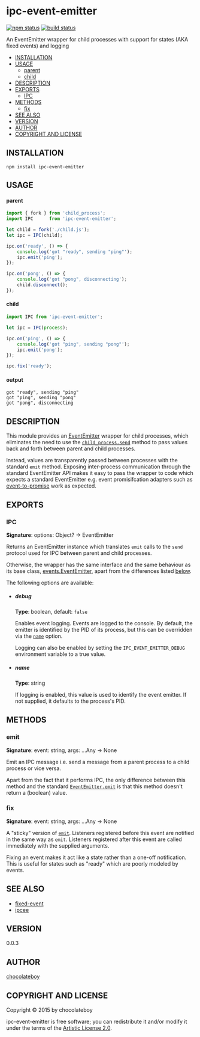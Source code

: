 # ipc-event-emitter

[![npm status](http://img.shields.io/npm/v/ipc-event-emitter.svg)](https://www.npmjs.org/package/ipc-event-emitter)
[![build status](https://secure.travis-ci.org/chocolateboy/ipc-event-emitter.svg)](http://travis-ci.org/chocolateboy/ipc-event-emitter)

An EventEmitter wrapper for child processes with support for states (AKA fixed events) and logging

- [INSTALLATION](#installation)
- [USAGE](#usage)
    - [parent](#parent)
    - [child](#child)
- [DESCRIPTION](#description)
- [EXPORTS](#exports)
  - [IPC](#ipc)
- [METHODS](#methods)
  - [fix](#fix)
- [SEE ALSO](#see-also)
- [VERSION](#version)
- [AUTHOR](#author)
- [COPYRIGHT AND LICENSE](#copyright-and-license)

## INSTALLATION

    npm install ipc-event-emitter

## USAGE

#### parent

```javascript
import { fork } from 'child_process';
import IPC      from 'ipc-event-emitter';

let child = fork('./child.js');
let ipc = IPC(child);

ipc.on('ready', () => {
    console.log('got "ready", sending "ping"');
    ipc.emit('ping');
});

ipc.on('pong', () => {
    console.log('got "pong", disconnecting');
    child.disconnect();
});
```

#### child

```javascript
import IPC from 'ipc-event-emitter';

let ipc = IPC(process);

ipc.on('ping', () => {
    console.log('got "ping", sending "pong"');
    ipc.emit('pong');
});

ipc.fix('ready');
```

#### output

    got "ready", sending "ping"
    got "ping", sending "pong"
    got "pong", disconnecting

## DESCRIPTION

This module provides an [EventEmitter](https://nodejs.org/api/events.html) wrapper for child processes, which
eliminates the need to use the
[`child_process.send`](https://nodejs.org/api/child_process.html#child_process_child_send_message_sendhandle_callback)
method to pass values back and forth between parent and child processes.

Instead, values are transparently passed between processes with the standard `emit` method.
Exposing inter-process communication through the standard EventEmitter API makes it easy to pass the wrapper
to code which expects a standard EventEmitter e.g. event promisifcation adapters such as
[event-to-promise](https://www.npmjs.com/package/event-to-promise) work as expected.

## EXPORTS

### IPC

**Signature**: options: Object? -> EventEmitter

Returns an EventEmitter instance which translates `emit` calls to the `send` protocol used for
IPC between parent and child processes.

Otherwise, the wrapper has the same interface and the same behaviour as its base class,
[events.EventEmitter](https://nodejs.org/api/events.html), apart from the differences
listed [below](#methods).

The following options are available:

* ##### debug

    **Type**: boolean, default: `false`

    Enables event logging. Events are logged to the console.
    By default, the emitter is identified by the PID of its process, but this
    can be overridden via the [`name`](#name) option.

    Logging can also be enabled by setting the `IPC_EVENT_EMITTER_DEBUG` environment variable
    to a true value.

* ##### name

    **Type**: string

    If logging is enabled, this value is used to identify the event emitter. If not supplied,
    it defaults to the process's PID.

## METHODS

### emit

**Signature**: event: string, args: ...Any -> None

Emit an IPC message i.e. send a message from a parent process to a child process or vice versa.

Apart from the fact that it performs IPC, the only difference between this method and the standard
[`EventEmitter.emit`](https://nodejs.org/api/events.html#events_emitter_emit_event_arg1_arg2)
is that this method doesn't return a (boolean) value.

### fix

**Signature**: event: string, args: ...Any -> None

A "sticky" version of [`emit`](#emit). Listeners registered before this event are notified in
the same way as `emit`. Listeners registered after this event are called immediately with the
supplied arguments.

Fixing an event makes it act like a state rather than a one-off notification. This is useful
for states such as "ready" which are poorly modeled by events.

## SEE ALSO

* [fixed-event](https://www.npmjs.com/package/fixed-event)
* [ipcee](https://www.npmjs.com/package/ipcee)

## VERSION

0.0.3

## AUTHOR

[chocolateboy](mailto:chocolate@cpan.org)

## COPYRIGHT AND LICENSE

Copyright © 2015 by chocolateboy

ipc-event-emitter is free software; you can redistribute it and/or modify it under the
terms of the [Artistic License 2.0](http://www.opensource.org/licenses/artistic-license-2.0.php).

